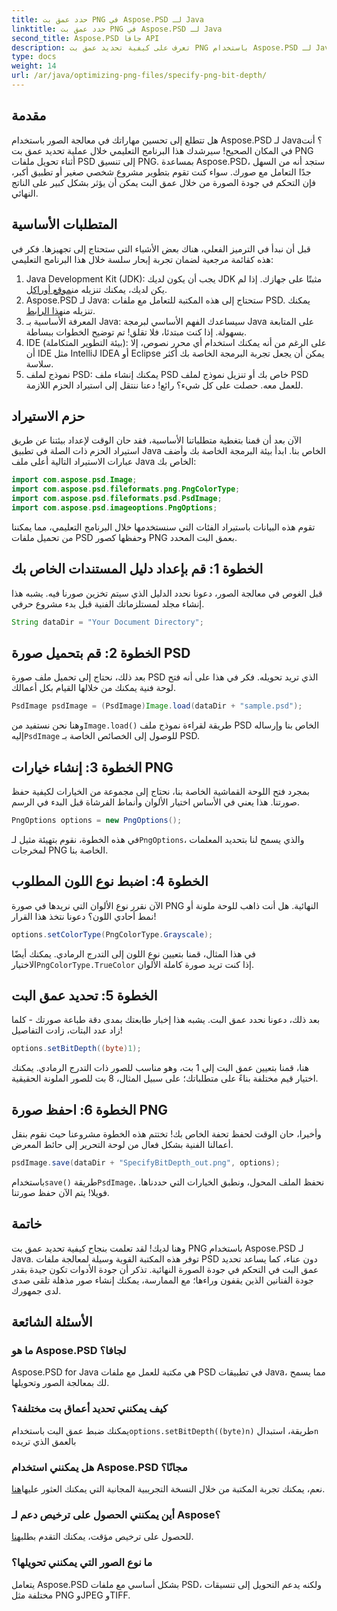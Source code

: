 ```yaml
---
title: حدد عمق بت PNG في Aspose.PSD لـ Java
linktitle: حدد عمق بت PNG في Aspose.PSD لـ Java
second_title: Aspose.PSD جافا API
description: تعرف على كيفية تحديد عمق بت PNG باستخدام Aspose.PSD لـ Java في هذا البرنامج التعليمي التفصيلي خطوة بخطوة.
type: docs
weight: 14
url: /ar/java/optimizing-png-files/specify-png-bit-depth/
---
```

## مقدمة
هل تتطلع إلى تحسين مهاراتك في معالجة الصور باستخدام Aspose.PSD لـ Java؟ أنت في المكان الصحيح! سيرشدك هذا البرنامج التعليمي خلال عملية تحديد عمق بت PNG أثناء تحويل ملفات PSD إلى تنسيق PNG. بمساعدة Aspose.PSD، ستجد أنه من السهل جدًا التعامل مع صورك. سواء كنت تقوم بتطوير مشروع شخصي صغير أو تطبيق أكبر، فإن التحكم في جودة الصورة من خلال عمق البت يمكن أن يؤثر بشكل كبير على الناتج النهائي.
## المتطلبات الأساسية
قبل أن نبدأ في الترميز الفعلي، هناك بعض الأشياء التي ستحتاج إلى تجهيزها. فكر في هذه كقائمة مرجعية لضمان تجربة إبحار سلسة خلال هذا البرنامج التعليمي:
1.  Java Development Kit (JDK): يجب أن يكون لديك JDK مثبتًا على جهازك. إذا لم يكن لديك، يمكنك تنزيله من[موقع أوراكل](https://www.oracle.com/java/technologies/javase-jdk11-downloads.html).
2.  Aspose.PSD لـ Java: ستحتاج إلى هذه المكتبة للتعامل مع ملفات PSD. يمكنك تنزيله من[هذا الرابط](https://releases.aspose.com/psd/java/).
3. المعرفة الأساسية بـ Java: سيساعدك الفهم الأساسي لبرمجة Java على المتابعة بسهولة. إذا كنت مبتدئا، فلا تقلق! تم توضيح الخطوات ببساطة.
4. IDE (بيئة التطوير المتكاملة): على الرغم من أنه يمكنك استخدام أي محرر نصوص، إلا أن IDE مثل IntelliJ IDEA أو Eclipse يمكن أن يجعل تجربة البرمجة الخاصة بك أكثر سلاسة.
5. نموذج لملف PSD: يمكنك إنشاء ملف PSD خاص بك أو تنزيل نموذج لملف PSD للعمل معه.
حصلت على كل شيء؟ رائع! دعنا ننتقل إلى استيراد الحزم اللازمة.
## حزم الاستيراد
الآن بعد أن قمنا بتغطية متطلباتنا الأساسية، فقد حان الوقت لإعداد بيئتنا عن طريق استيراد الحزم ذات الصلة في تطبيق Java الخاص بنا. ابدأ بيئة البرمجة الخاصة بك وأضف عبارات الاستيراد التالية أعلى ملف Java الخاص بك:
```java
import com.aspose.psd.Image;
import com.aspose.psd.fileformats.png.PngColorType;
import com.aspose.psd.fileformats.psd.PsdImage;
import com.aspose.psd.imageoptions.PngOptions;
```
تقوم هذه البيانات باستيراد الفئات التي سنستخدمها خلال البرنامج التعليمي، مما يمكننا من تحميل ملفات PSD وحفظها كصور PNG بعمق البت المحدد.
## الخطوة 1: قم بإعداد دليل المستندات الخاص بك
قبل الغوص في معالجة الصور، دعونا نحدد الدليل الذي سيتم تخزين صورنا فيه. يشبه هذا إنشاء مجلد لمستلزماتك الفنية قبل بدء مشروع حرفي.
```java
String dataDir = "Your Document Directory";
```
## الخطوة 2: قم بتحميل صورة PSD
بعد ذلك، نحتاج إلى تحميل ملف صورة PSD الذي تريد تحويله. فكر في هذا على أنه فتح لوحة فنية يمكنك من خلالها القيام بكل أعمالك.
```java
PsdImage psdImage = (PsdImage)Image.load(dataDir + "sample.psd");
```
 وهنا نحن نستفيد من`Image.load()` طريقة لقراءة نموذج ملف PSD الخاص بنا وإرساله إليه`PsdImage` للوصول إلى الخصائص الخاصة بـ PSD.
## الخطوة 3: إنشاء خيارات PNG
بمجرد فتح اللوحة القماشية الخاصة بنا، نحتاج إلى مجموعة من الخيارات لكيفية حفظ صورتنا. هذا يعني في الأساس اختيار الألوان وأنماط الفرشاة قبل البدء في الرسم.
```java
PngOptions options = new PngOptions();
```
 في هذه الخطوة، نقوم بتهيئة مثيل لـ`PngOptions`، والذي يسمح لنا بتحديد المعلمات لمخرجات PNG الخاصة بنا.
## الخطوة 4: اضبط نوع اللون المطلوب
الآن نقرر نوع الألوان التي نريدها في صورة PNG النهائية. هل أنت ذاهب للوحة ملونة أو نمط أحادي اللون؟ دعونا نتخذ هذا القرار!
```java
options.setColorType(PngColorType.Grayscale);
```
 في هذا المثال، قمنا بتعيين نوع اللون إلى التدرج الرمادي. يمكنك أيضًا الاختيار`PngColorType.TrueColor` إذا كنت تريد صورة كاملة الألوان.
## الخطوة 5: تحديد عمق البت
بعد ذلك، دعونا نحدد عمق البت. يشبه هذا إخبار طابعتك بمدى دقة طباعة صورتك - كلما زاد عدد البتات، زادت التفاصيل!
```java
options.setBitDepth((byte)1);
```
هنا، قمنا بتعيين عمق البت إلى 1 بت، وهو مناسب للصور ذات التدرج الرمادي. يمكنك اختيار قيم مختلفة بناءً على متطلباتك؛ على سبيل المثال، 8 بت للصور الملونة الحقيقية.
## الخطوة 6: احفظ صورة PNG
وأخيرا، حان الوقت لحفظ تحفة الخاص بك! تختتم هذه الخطوة مشروعنا حيث نقوم بنقل أعمالنا الفنية بشكل فعال من لوحة التحرير إلى حائط المعرض.
```java
psdImage.save(dataDir + "SpecifyBitDepth_out.png", options);
```
 باستخدام`save()` طريقة`PsdImage`، نحفظ الملف المحول، ونطبق الخيارات التي حددناها. فويلا! يتم الآن حفظ صورتنا.
## خاتمة
وهنا لديك! لقد تعلمت بنجاح كيفية تحديد عمق بت PNG باستخدام Aspose.PSD لـ Java. توفر هذه المكتبة القوية وسيلة لمعالجة ملفات PSD دون عناء، كما يساعد تحديد عمق البت في التحكم في جودة الصورة النهائية. تذكر أن جودة الأدوات تكون جيدة بقدر جودة الفنانين الذين يقفون وراءها؛ مع الممارسة، يمكنك إنشاء صور مذهلة تلقى صدى لدى جمهورك.
## الأسئلة الشائعة
### ما هو Aspose.PSD لجافا؟
Aspose.PSD for Java هي مكتبة للعمل مع ملفات PSD في تطبيقات Java، مما يسمح لك بمعالجة الصور وتحويلها.
### كيف يمكنني تحديد أعماق بت مختلفة؟
 يمكنك ضبط عمق البت باستخدام`options.setBitDepth((byte)n)` طريقة، استبدال`n` بالعمق الذي تريده
### هل يمكنني استخدام Aspose.PSD مجانًا؟
نعم، يمكنك تجربة المكتبة من خلال النسخة التجريبية المجانية التي يمكنك العثور عليها[هنا](https://releases.aspose.com/).
### أين يمكنني الحصول على ترخيص دعم لـ Aspose؟
 للحصول على ترخيص مؤقت، يمكنك التقدم بطلب[هنا](https://purchase.aspose.com/temporary-license/).
### ما نوع الصور التي يمكنني تحويلها؟
يتعامل Aspose.PSD بشكل أساسي مع ملفات PSD، ولكنه يدعم التحويل إلى تنسيقات مختلفة مثل PNG وJPEG وTIFF.